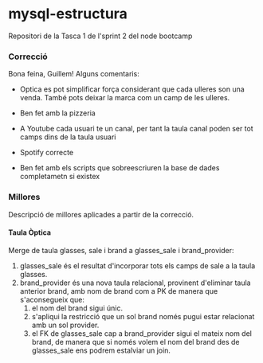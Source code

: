 # mysql-estructura
Repositori de la Tasca 1 de l'sprint 2 del node bootcamp

### Correcció

Bona feina, Guillem! Alguns comentaris:

- Optica es pot simplificar força considerant que cada ulleres son una venda. També pots deixar la marca com un camp de les ulleres.

- Ben fet amb la pizzeria

- A Youtube cada usuari te un canal, per tant la taula canal poden ser tot camps dins de la taula usuari

- Spotify correcte

- Ben fet amb els scripts que sobreescriuren la base de dades completametn si existex


### Millores

Descripció de millores aplicades a partir de la correcció.

#### Taula Òptica

Merge de taula glasses, sale i brand a glasses_sale i brand_provider:
1. glasses_sale és el resultat d'incorporar tots els camps de sale a la taula glasses.
2. brand_provider és una nova taula relacional, provinent d'eliminar taula anterior brand, amb nom de brand com a PK de manera que s'aconsegueix que:
   1) el nom del brand sigui únic.
   2) s'apliqui la restricció que un sol brand només pugui estar relacionat amb un sol provider.
   3) el FK de glasses_sale cap a brand_provider sigui el mateix nom del brand, de manera que si només volem el nom del brand des de glasses_sale ens podrem estalviar un join.
